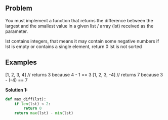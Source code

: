 ## Problem

You must implement a function that returns the difference between the largest and the smallest value in a given list / array (lst) received as the parameter.

lst contains integers, that means it may contain some negative numbers
if lst is empty or contains a single element, return 0
lst is not sorted

## Examples

[1, 2, 3, 4] // returns 3 because 4 - 1 == 3
[1, 2, 3, -4] // returns 7 because 3 - (-4) == 7

**Solution 1:**

```python
def max_diff(lst):
    if len(lst) < 2:
        return 0
    return max(lst) - min(lst)
```
